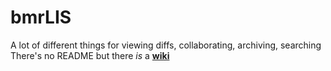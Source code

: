 # bmrLIS
A lot of different things for viewing diffs, collaborating, archiving, searching
There's no README but there *is* a **[wiki](https://github.com/briesenberg07/bmrLIS/wiki)**
